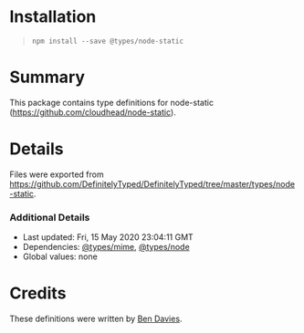 # Installation
> `npm install --save @types/node-static`

# Summary
This package contains type definitions for node-static (https://github.com/cloudhead/node-static).

# Details
Files were exported from https://github.com/DefinitelyTyped/DefinitelyTyped/tree/master/types/node-static.

### Additional Details
 * Last updated: Fri, 15 May 2020 23:04:11 GMT
 * Dependencies: [@types/mime](https://npmjs.com/package/@types/mime), [@types/node](https://npmjs.com/package/@types/node)
 * Global values: none

# Credits
These definitions were written by [Ben Davies](https://github.com/Morfent).
